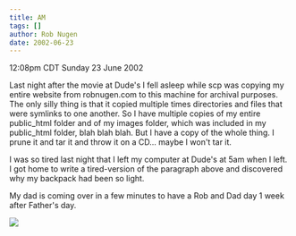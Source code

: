```yaml
---
title: AM
tags: []
author: Rob Nugen
date: 2002-06-23
---
```


<p class=date>12:08pm CDT Sunday 23 June 2002</p>

<p>Last night after the movie at Dude's I fell asleep while scp was
copying my entire website from robnugen.com to this machine for
archival purposes.  The only silly thing is that it copied multiple
times directories and files that were symlinks to one another.  So I
have multiple copies of my entire public_html folder and of my images
folder, which was included in my public_html folder, blah blah blah.
But I have a copy of the whole thing.  I prune it and tar it and throw
it on a CD...  maybe I won't tar it.</p>

<p>I was so tired last night that I left my computer at Dude's at 5am
when I left.  I got home to write a tired-version of the paragraph
above and discovered why my backpack had been so light.</p>

<p>My dad is coming over in a few minutes to have a Rob and Dad day 1
week after Father's day.</p>

<p><img src="/images/rob/wL-ROB.gif"/></p>
